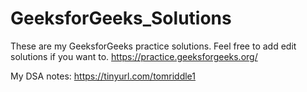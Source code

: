 # GeeksforGeeks_Solutions
These are my GeeksforGeeks practice solutions.
Feel free to add edit solutions if you want to.
https://practice.geeksforgeeks.org/

My DSA notes: https://tinyurl.com/tomriddle1
